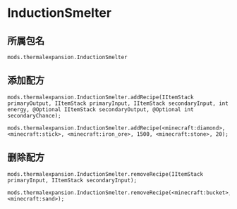 # InductionSmelter

## 所属包名

`mods.thermalexpansion.InductionSmelter`

## 添加配方

```zenscript
mods.thermalexpansion.InductionSmelter.addRecipe(IItemStack primaryOutput, IItemStack primaryInput, IItemStack secondaryInput, int energy, @Optional IItemStack secondaryOutput, @Optional int secondaryChance);

mods.thermalexpansion.InductionSmelter.addRecipe(<minecraft:diamond>, <minecraft:stick>, <minecraft:iron_ore>, 1500, <minecraft:stone>, 20);
```

## 删除配方

```zenscript
mods.thermalexpansion.InductionSmelter.removeRecipe(IItemStack primaryInput, IItemStack secondaryInput);

mods.thermalexpansion.InductionSmelter.removeRecipe(<minecraft:bucket>, <minecraft:sand>);
```